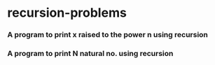 # recursion-problems
### A program to print x raised to the power n using recursion
### A program to print N natural no. using recursion
